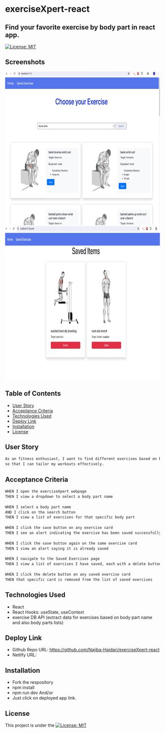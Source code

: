 # exerciseXpert-react

## Find your favorite exercise by body part in react app.

[![License: MIT](https://img.shields.io/badge/License-MIT-yellow.svg)](https://opensource.org/licenses/MIT)

## Screenshots

<p align="center">
  <img src="./public/screenshot.jpeg" alt="screenshot" width="700" height="500" />
  <img src="./public/screenshot2.jpeg" alt="screenshot" width="700" height="500" />
</p>

## Table of Contents

- [User Story](#user-story)
- [Acceptance Criteria](#acceptance-criteria)
- [Technologies Used](#technologies-used)
- [Deploy Link](#deploy-link)
- [Installation](#installation)
- [License](#license)

## User Story

```md
As an fitness enthusiast, I want to find different exercises based on body part names 
so that I can tailor my workouts effectively.

```

## Acceptance Criteria

```md
WHEN I open the exerciseXpert webpage
THEN I view a dropdown to select a body part name

WHEN I select a body part name
AND I click on the search button
THEN I view a list of exercises for that specific body part

WHEN I click the save button on any exercise card
THEN I see an alert indicating the exercise has been saved successfully

WHEN I click the save button again on the same exercise card
THEN I view an alert saying it is already saved

WHEN I navigate to the Saved Exercises page
THEN I view a list of exercises I have saved, each with a delete button

WHEN I click the delete button on any saved exercise card
THEN that specific card is removed from the list of saved exercises
```

## Technologies Used

- React
- React Hooks: useState, useContext
- exercise DB API (extract data for exercises based on body part name and also body parts lists)

## Deploy Link

- Github Repo URL: https://github.com/Najiba-Haidari/exerciseXpert-react
- Netlify URL:

## Installation

- Fork the respository
- npm install
- npm run dev
  And/or
- Just click on deployed app link.

## License

This project is under the [![License: MIT](https://img.shields.io/badge/License-MIT-yellow.svg)](https://opensource.org/licenses/MIT)
